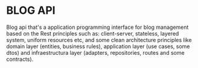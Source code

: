 # BLOG API
Blog api that's a application programming interface for blog management based on the Rest principles such as: client-server, stateless, layered system, uniform resources etc, and some clean architecture principles like domain layer (entities, business rules), application layer (use cases, some dtos) and infraestructura layer (adapters, repositories, routes and some contracts).

